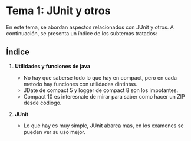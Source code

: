 # Tema 1: JUnit y otros

En este tema, se abordan aspectos relacionados con JUnit y otros. A continuación, se presenta un índice de los subtemas tratados:

## Índice

1. **Utilidades y funciones de java**
    - No hay que saberse todo lo que hay en compact, pero en cada metodo hay funciones con utilidades dintintas. 
    - JDate de compact 5 y logger de compact 8 son los impotantes.
    - Compact 10 es interesnate de mirar para saber como hacer un ZIP desde codiogo.

2. **JUnit**
   - Lo que hay es muy simple, JUnit abarca mas, en los examenes se pueden ver su uso mejor. 